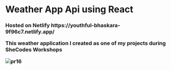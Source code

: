 <h1> Weather App Api using React </h1>
  <h3>Hosted on Netlify https://youthful-bhaskara-9f96c7.netlify.app/ <h/3>
  
  <p> This weather application I created as one of my projects during SheCodes Workshops </p>
  
 
![pr16](https://user-images.githubusercontent.com/78624317/171382723-a08671b3-03db-4b0c-aff0-95a16585dfe4.JPG)

